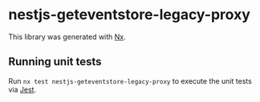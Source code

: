 # nestjs-geteventstore-legacy-proxy

This library was generated with [Nx](https://nx.dev).


## Running unit tests

Run `nx test nestjs-geteventstore-legacy-proxy` to execute the unit tests via [Jest](https://jestjs.io).


